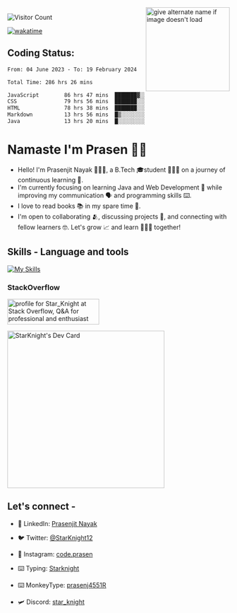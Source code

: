 <img src="https://github.com/StarKnightt/StarKnightt/assets/92244026/88aa0fff-389b-4d45-9724-6f6e8a58526c" alt="give alternate name if image doesn't load" align="right" width="190">
<div>

![Visitor Count](https://profile-counter.glitch.me/StarKnightt/count.svg)




[![wakatime](https://wakatime.com/badge/user/d27d27da-dc32-4c1b-a703-f654f4050105.svg)](https://wakatime.com/@d27d27da-dc32-4c1b-a703-f654f405010)



</div>  

## Coding Status: 
<!--START_SECTION:waka-->

```txt
From: 04 June 2023 - To: 19 February 2024

Total Time: 286 hrs 26 mins

JavaScript        86 hrs 47 mins  ███████▓░░░░░░░░░░░░░░░░░   30.23 %
CSS               79 hrs 56 mins  ███████░░░░░░░░░░░░░░░░░░   27.85 %
HTML              78 hrs 38 mins  ███████░░░░░░░░░░░░░░░░░░   27.39 %
Markdown          13 hrs 56 mins  █▒░░░░░░░░░░░░░░░░░░░░░░░   04.86 %
Java              13 hrs 20 mins  █░░░░░░░░░░░░░░░░░░░░░░░░   04.65 %
```

<!--END_SECTION:waka-->

# Namaste I'm Prasen 🙏🏻
- Hello! I'm Prasenjit Nayak 👨🏻‍💻, a B.Tech 🎓student 👨🏻‍🎓 on a journey of continuous learning 📑.
- I'm currently focusing on learning Java and Web Development 🍵 while improving my communication 🗣️ and programming skills ⌨️. 
- I love to read books 📚 in my spare time 🪹.
- I'm open to collaborating 🫂, discussing projects 📒, and connecting with fellow learners 🤓. Let's grow 📈 and learn 🙎🏻‍♂️ together!

## Skills - Language and tools
[![My Skills](https://skillicons.dev/icons?i=html,css,javascript,nodejs,expressjs,pug,git,github,vscode,linux,discord&theme=light)](https://skillicons.dev)
<!--social stats -->

### StackOverflow
<a href="https://stackoverflow.com/users/22008549/star-knight"><img src="https://stackoverflow.com/users/flair/22008549.png" width="208" height="58" alt="profile for Star_Knight at Stack Overflow, Q&amp;A for professional and enthusiast programmers" title="profile for Star_Knight at Stack Overflow, Q&amp;A for professional and enthusiast programmers"></a>


<a href="https://app.daily.dev/star_knight___"><img src="https://api.daily.dev/devcards/v2/JeHPFXkQbNoEEkkHQxG3Q.png?type=default&r=tr7" width="356" alt="StarKnight's Dev Card"/></a>

## Let's connect -
- 💼 LinkedIn: [Prasenjit Nayak](https://www.linkedin.com/in/prasenjitnayak/)

- 🐦 Twitter: [@StarKnight12](https://twitter.com/Star_Knight12)

- 📲 Instagram: [code.prasen](https://www.instagram.com/starknight__/)

- ⌨️ Typing: [Starknight](https://10fastfingers.com/user/2856155/)

- ⌨️ MonkeyType: [prasenj4551R](https://monkeytype.com/profile/prasenj4551R)

- 🛩️ Discord: [star_knight](https://discord.com/users/star_knight)



<!-- End of the README files :) --!>

